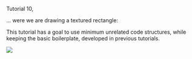 Tutorial 10,

... were we are drawing a textured rectangle:

This tutorial has a goal to use minimum unrelated code structures,
while keeping the basic boilerplate, developed in previous tutorials.

![](https://raw.github.com/madjestic/Haskell-OpenGL-Tutorial/master/tutorial10/output.png)